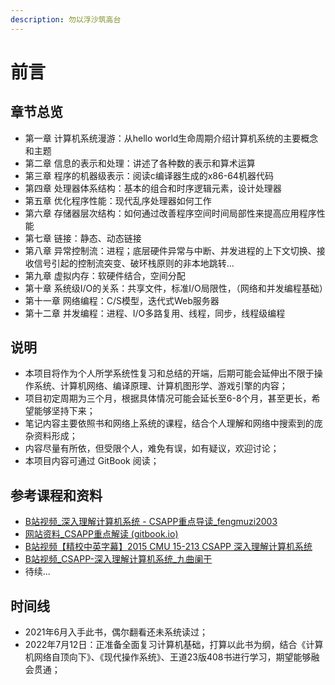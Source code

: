 ```yaml
---
description: 勿以浮沙筑高台
---
```


# 前言

## 章节总览

* 第一章 计算机系统漫游：从hello world生命周期介绍计算机系统的主要概念和主题
* 第二章 信息的表示和处理：讲述了各种数的表示和算术运算
* 第三章 程序的机器级表示：阅读c编译器生成的x86-64机器代码
* 第四章 处理器体系结构：基本的组合和时序逻辑元素，设计处理器
* 第五章 优化程序性能：现代乱序处理器如何工作
* 第六章 存储器层次结构：如何通过改善程序空间时间局部性来提高应用程序性能
* 第七章 链接：静态、动态链接
* 第八章 异常控制流：进程；底层硬件异常与中断、并发进程的上下文切换、接收信号引起的控制流突变、破环栈原则的非本地跳转...
* 第九章 虚拟内存：软硬件结合，空间分配
* 第十章 系统级I/O的关系：共享文件，标准I/O局限性，（网络和并发编程基础）
* 第十一章 网络编程：C/S模型，迭代式Web服务器
* 第十二章 并发编程：进程、I/O多路复用、线程，同步，线程级编程

## 说明

* 本项目将作为个人所学系统性复习和总结的开端，后期可能会延伸出不限于操作系统、计算机网络、编译原理、计算机图形学、游戏引擎的内容；
* 项目初定周期为三个月，根据具体情况可能会延长至6-8个月，甚至更长，希望能够坚持下来；
* 笔记内容主要依照书和网络上系统的课程，结合个人理解和网络中搜索到的庞杂资料形成；
* 内容尽量有所依，但受限个人，难免有误，如有疑议，欢迎讨论；
* 本项目内容可通过 GitBook 阅读；

## 参考课程和资料

* [B站视频\_深入理解计算机系统 - CSAPP重点导读\_fengmuzi2003](https://www.bilibili.com/video/BV1RK4y1R7Kf)
* [网站资料\_CSAPP重点解读 (gitbook.io)](https://fengmuzi2003.gitbook.io/csapp3e/)
* [B站视频【精校中英字幕】2015 CMU 15-213 CSAPP 深入理解计算机系统](https://www.bilibili.com/video/av31289365/)
* [B站视频\_CSAPP-深入理解计算机系统\_九曲阑干](https://space.bilibili.com/354767108/channel/collectiondetail?sid=373847)
* 待续...

## 时间线

* 2021年6月入手此书，偶尔翻看还未系统读过；
* 2022年7月12日：正准备全面复习计算机基础，打算以此书为纲，结合《计算机网络自顶向下》、《现代操作系统》、王道23版408书进行学习，期望能够融会贯通；
